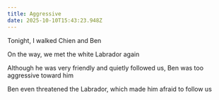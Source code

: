 ```yaml
---
title: Aggressive
date: 2025-10-10T15:43:23.948Z
---
```


Tonight, I walked Chien and Ben

On the way, we met the white Labrador again

Although he was very friendly and quietly followed us, Ben was too aggressive toward him

Ben even threatened the Labrador, which made him afraid to follow us
